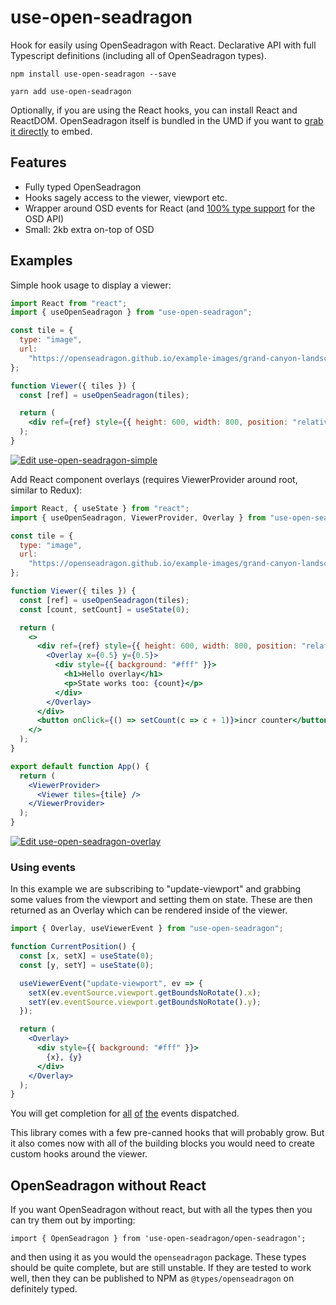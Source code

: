 # use-open-seadragon
Hook for easily using OpenSeadragon with React. Declarative API with full Typescript 
definitions (including all of OpenSeadragon types).

```
npm install use-open-seadragon --save
```

```
yarn add use-open-seadragon
```

Optionally, if you are using the React hooks, you can install React and ReactDOM. OpenSeadragon itself is bundled in 
the UMD if you want to [grab it directly](http://unpkg.com/use-open-seadragon) to embed.

## Features
- Fully typed OpenSeadragon
- Hooks sagely access to the viewer, viewport etc.
- Wrapper around OSD events for React (and [100% type support](https://github.com/stephenwf/use-open-seadragon/blob/master/src/types/viewer.ts#L32-L461) for the OSD API)
- Small: 2kb extra on-top of OSD

## Examples

Simple hook usage to display a viewer:
```jsx
import React from "react";
import { useOpenSeadragon } from "use-open-seadragon";

const tile = {
  type: "image",
  url:
    "https://openseadragon.github.io/example-images/grand-canyon-landscape-overlooking.jpg"
};

function Viewer({ tiles }) {
  const [ref] = useOpenSeadragon(tiles);

  return (
    <div ref={ref} style={{ height: 600, width: 800, position: "relative" }} />
  );
}
```
[![Edit use-open-seadragon-simple](https://codesandbox.io/static/img/play-codesandbox.svg)](https://codesandbox.io/s/use-open-seadragon-overlay-wi8lb?fontsize=14&hidenavigation=1&theme=dark)

Add React component overlays (requires ViewerProvider around root, similar to Redux):
```jsx
import React, { useState } from "react";
import { useOpenSeadragon, ViewerProvider, Overlay } from "use-open-seadragon";

const tile = {
  type: "image",
  url:
    "https://openseadragon.github.io/example-images/grand-canyon-landscape-overlooking.jpg"
};

function Viewer({ tiles }) {
  const [ref] = useOpenSeadragon(tiles);
  const [count, setCount] = useState(0);

  return (
    <>
      <div ref={ref} style={{ height: 600, width: 800, position: "relative" }}>
        <Overlay x={0.5} y={0.5}>
          <div style={{ background: "#fff" }}>
            <h1>Hello overlay</h1>
            <p>State works too: {count}</p>
          </div>
        </Overlay>
      </div>
      <button onClick={() => setCount(c => c + 1)}>incr counter</button>
    </>
  );
}

export default function App() {
  return (
    <ViewerProvider>
      <Viewer tiles={tile} />
    </ViewerProvider>
  );
}
```
[![Edit use-open-seadragon-overlay](https://codesandbox.io/static/img/play-codesandbox.svg)](https://codesandbox.io/s/use-open-seadragon-overlay-ir64g?fontsize=14&hidenavigation=1&theme=dark)

### Using events
In this example we are subscribing to "update-viewport" and grabbing some values from the viewport and
setting them on state. These are then returned as an Overlay which can be rendered inside of the viewer.
```jsx
import { Overlay, useViewerEvent } from "use-open-seadragon";

function CurrentPosition() {
  const [x, setX] = useState(0);
  const [y, setY] = useState(0);

  useViewerEvent("update-viewport", ev => {
    setX(ev.eventSource.viewport.getBoundsNoRotate().x);
    setY(ev.eventSource.viewport.getBoundsNoRotate().y);
  });

  return (
    <Overlay>
      <div style={{ background: "#fff" }}>
        {x}, {y}
      </div>
    </Overlay>
  );
}
```
You will get completion for [all](https://github.com/stephenwf/use-open-seadragon/blob/master/src/types/viewer.ts#L32-L461) [of](https://github.com/stephenwf/use-open-seadragon/blob/master/src/types/mouse-tracker.ts#L21-L163) [the](https://github.com/stephenwf/use-open-seadragon/blob/master/src/types/button.ts#L6-L42) events dispatched.

This library comes with a few pre-canned hooks that will probably grow. But it also comes now with all of the building 
blocks you would need to create custom hooks around the viewer.

## OpenSeadragon without React
If you want OpenSeadragon without react, but with all the types then you can try them out by importing:
```tsx
import { OpenSeadragon } from 'use-open-seadragon/open-seadragon';
```

and then using it as you would the `openseadragon` package. These types should be quite complete, but are still 
unstable. If they are tested to work well, then they can be published to NPM as `@types/openseadragon` on definitely typed. 
